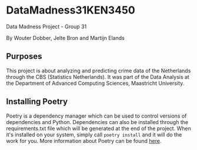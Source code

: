 # DataMadness31KEN3450
Data Madness Project - Group 31

By Wouter Dobber, Jelte Bron and Martijn Elands

## Purposes

This project is about analyzing and predicting crime data of the Netherlands through the CBS (Statistics Netherlands). It was part of the Data Analysis at the Department of Advanced Computing Sciences, Maastricht University.

## Installing Poetry

Poetry is a dependency manager which can be used to control versions of dependencies and Python. Dependencies can also be installed through the requirements.txt file which will be generated at the end of the project. When it's installed on your system, simply call ```poetry install``` and it will do the work for you. More information about Poetry can be found [here](https://python-poetry.org/).
